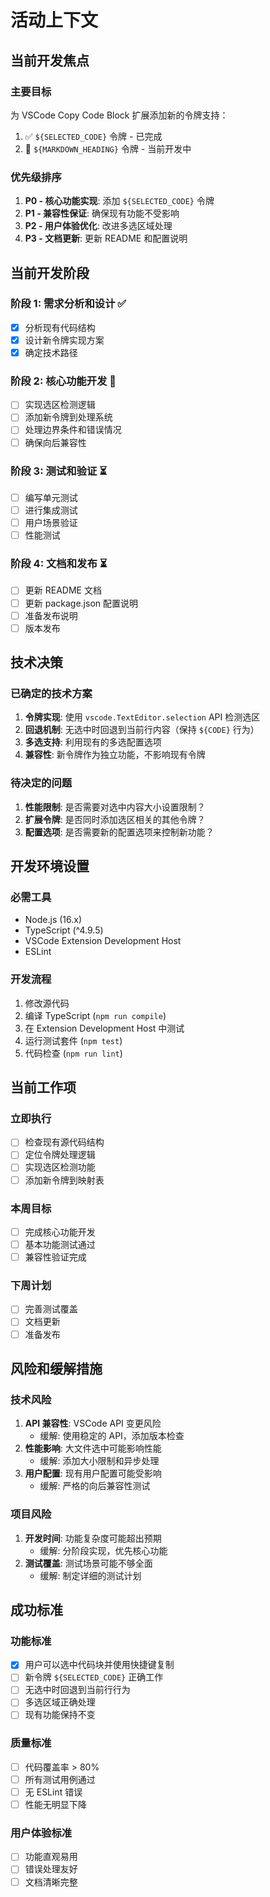 # 活动上下文

## 当前开发焦点

### 主要目标

为 VSCode Copy Code Block 扩展添加新的令牌支持：

1. ✅ `${SELECTED_CODE}` 令牌 - 已完成
2. 🔄 `${MARKDOWN_HEADING}` 令牌 - 当前开发中

### 优先级排序

1. **P0 - 核心功能实现**: 添加 `${SELECTED_CODE}` 令牌
2. **P1 - 兼容性保证**: 确保现有功能不受影响
3. **P2 - 用户体验优化**: 改进多选区域处理
4. **P3 - 文档更新**: 更新 README 和配置说明

## 当前开发阶段

### 阶段 1: 需求分析和设计 ✅

- [x] 分析现有代码结构
- [x] 设计新令牌实现方案
- [x] 确定技术路径

### 阶段 2: 核心功能开发 🔄

- [ ] 实现选区检测逻辑
- [ ] 添加新令牌到处理系统
- [ ] 处理边界条件和错误情况
- [ ] 确保向后兼容性

### 阶段 3: 测试和验证 ⏳

- [ ] 编写单元测试
- [ ] 进行集成测试
- [ ] 用户场景验证
- [ ] 性能测试

### 阶段 4: 文档和发布 ⏳

- [ ] 更新 README 文档
- [ ] 更新 package.json 配置说明
- [ ] 准备发布说明
- [ ] 版本发布

## 技术决策

### 已确定的技术方案

1. **令牌实现**: 使用 `vscode.TextEditor.selection` API 检测选区
2. **回退机制**: 无选中时回退到当前行内容（保持 `${CODE}` 行为）
3. **多选支持**: 利用现有的多选配置选项
4. **兼容性**: 新令牌作为独立功能，不影响现有令牌

### 待决定的问题

1. **性能限制**: 是否需要对选中内容大小设置限制？
2. **扩展令牌**: 是否同时添加选区相关的其他令牌？
3. **配置选项**: 是否需要新的配置选项来控制新功能？

## 开发环境设置

### 必需工具

- Node.js (16.x)
- TypeScript (^4.9.5)
- VSCode Extension Development Host
- ESLint

### 开发流程

1. 修改源代码
2. 编译 TypeScript (`npm run compile`)
3. 在 Extension Development Host 中测试
4. 运行测试套件 (`npm test`)
5. 代码检查 (`npm run lint`)

## 当前工作项

### 立即执行

- [ ] 检查现有源代码结构
- [ ] 定位令牌处理逻辑
- [ ] 实现选区检测功能
- [ ] 添加新令牌到映射表

### 本周目标

- [ ] 完成核心功能开发
- [ ] 基本功能测试通过
- [ ] 兼容性验证完成

### 下周计划

- [ ] 完善测试覆盖
- [ ] 文档更新
- [ ] 准备发布

## 风险和缓解措施

### 技术风险

1. **API 兼容性**: VSCode API 变更风险
   - 缓解: 使用稳定的 API，添加版本检查
2. **性能影响**: 大文件选中可能影响性能
   - 缓解: 添加大小限制和异步处理
3. **用户配置**: 现有用户配置可能受影响
   - 缓解: 严格的向后兼容性测试

### 项目风险

1. **开发时间**: 功能复杂度可能超出预期
   - 缓解: 分阶段实现，优先核心功能
2. **测试覆盖**: 测试场景可能不够全面
   - 缓解: 制定详细的测试计划

## 成功标准

### 功能标准

- [x] 用户可以选中代码块并使用快捷键复制
- [ ] 新令牌 `${SELECTED_CODE}` 正确工作
- [ ] 无选中时回退到当前行行为
- [ ] 多选区域正确处理
- [ ] 现有功能保持不变

### 质量标准

- [ ] 代码覆盖率 > 80%
- [ ] 所有测试用例通过
- [ ] 无 ESLint 错误
- [ ] 性能无明显下降

### 用户体验标准

- [ ] 功能直观易用
- [ ] 错误处理友好
- [ ] 文档清晰完整
